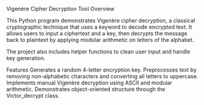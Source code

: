 Vigenère Cipher Decryption Tool
Overview

This Python program demonstrates Vigenère cipher decryption, a classical cryptographic technique that uses a keyword to decode encrypted text.
It allows users to input a ciphertext and a key, then decrypts the message back to plaintext by applying modular arithmetic on letters of the alphabet.

The project also includes helper functions to clean user input and handle key generation.

Features
Generates a random 4-letter encryption key.
Preprocesses text by removing non-alphabetic characters and converting all letters to uppercase.
Implements manual Vigenère decryption using ASCII and modular arithmetic.
Demonstrates object-oriented structure through the Victor_decrypt class.

